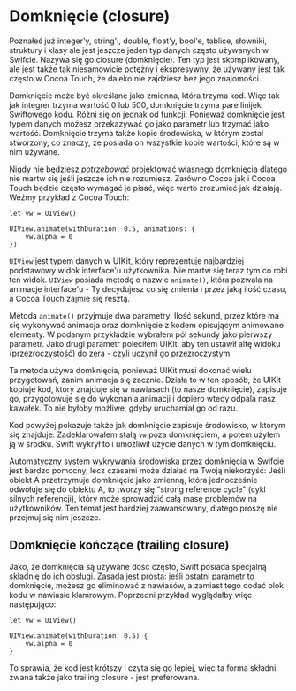# Domknięcie (closure)

Poznałeś już integer'y, string'i, double, float'y, bool'e, tablice, słowniki, struktury i klasy ale jest jeszcze jeden typ danych często używanych w Swifcie. Nazywa się go closure (domknięcie). Ten typ jest skomplikowany, ale jest także tak niesamowicie potężny i ekspresywny, że używany jest tak często w Cocoa Touch, że daleko nie zajdziesz bez jego znajomości.

Domknięcie może być określane jako zmienna, która trzyma kod. Więc tak jak integrer trzyma wartość 0 lub 500, domknięcie trzyma pare linijek Swiftowego kodu. Różni się on jednak od funkcji. Ponieważ domknięcie jest typem danych możesz przekazywać go jako parametr lub trzymać jako wartość. Domknięcie trzyma także kopie środowiska, w którym został stworzony, co znaczy, że posiada on wszystkie kopie wartości, które są w nim używane.

Nigdy nie będziesz *potrzebować* projektować własnego domknięcia dlatego nie martw się jeśli jeszcze ich nie rozumiesz. Zarówno Cocoa jak i Cocoa Touch będzie często wymagać je pisać, więc warto zrozumieć jak działają. Weźmy przykład z Cocoa Touch:

    let vw = UIView()

    UIView.animate(withDuration: 0.5, animations: {
        vw.alpha = 0
    })

`UIView` jest typem danych w UIKit, który reprezentuje najbardziej podstawowy widok interface'u użytkownika. Nie martw się teraz tym co robi ten widok. `UIView` posiada metodę o nazwie `animate()`, która pozwala na animacje interface'u - Ty decydujesz co się zmienia i przez jaką ilość czasu, a Cocoa Touch zajmie się resztą.

Metoda `animate()` przyjmuje dwa parametry. Ilość sekund, przez które ma się wykonywać animacja oraz domknięcie z kodem opisującym animowane elementy. W podanym przykładzie wybrałem pół sekundy jako pierwszy parametr. Jako drugi parametr poleciłem UIKit, aby ten ustawił alfę widoku (przezroczystość) do zera - czyli uczynił go przezroczystym.

Ta metoda używa domknięcia, ponieważ UIKit musi dokonać wielu przygotowań, zanim animacja się zacznie. Działa to w ten sposób, że UIKit kopiuje kod, który znajduje się w nawiasach (to nasze domknięcie), zapisuje go, przygotowuje się do wykonania animacji i dopiero wtedy odpala nasz kawałek. To nie byłoby możliwe, gdyby uruchamiał go od razu.

Kod powyżej pokazuje także jak domknięcie zapisuje środowisko, w którym się znajduje. Zadeklarowałem stałą `vw` poza domknięciem, a potem użyłem ją w środku. Swift wykrył to i umożliwił użycie danych w tym domknięciu.

Automatyczny system wykrywania środowiska przez domknięcia w Swifcie jest bardzo pomocny, lecz czasami może działać na Twoją niekorzyść: Jeśli obiekt A przetrzymuje domknięcie jako zmienną, która jednocześnie odwołuje się do obiektu A, to tworzy się "strong reference cycle" (cykl silnych referencji), który może sprowadzić całą masę problemów na użytkowników. Ten temat jest bardziej zaawansowany, dlatego proszę nie przejmuj się nim jeszcze.


## Domknięcie kończące (trailing closure)

Jako, że domknięcia są używane dość często, Swift posiada specjalną składnię do ich obsługi. Zasada jest prosta: jeśli ostatni parametr to domknięcie, możesz go eliminować z nawiasów, a zamiast tego dodać blok kodu w nawiasie klamrowym. Poprzedni przykład wyglądałby więc następująco:

    let vw = UIView()

    UIView.animate(withDuration: 0.5) {
        vw.alpha = 0
    }

To sprawia, że kod jest krótszy i czyta się go lepiej, więc ta forma składni, zwana także jako trailing closure - jest preferowana.
